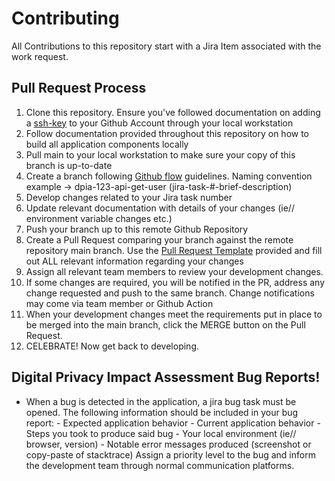 # Contributing

All Contributions to this repository start with a Jira Item associated with the work request.

## Pull Request Process

1. Clone this repository. Ensure you've followed documentation on adding a [ssh-key](https://docs.github.com/en/authentication/connecting-to-github-with-ssh/generating-a-new-ssh-key-and-adding-it-to-the-ssh-agent) to your Github Account through your local workstation
1. Follow documentation provided throughout this repository on how to build all application components locally
1. Pull main to your local workstation to make sure your copy of this branch is up-to-date
1. Create a branch following [Github flow](https://docs.github.com/en/get-started/quickstart/github-flow) guidelines. Naming convention example -> dpia-123-api-get-user (jira-task-#-brief-description)
1. Develop changes related to your Jira task number
1. Update relevant documentation with details of your changes (ie// environment variable changes etc.)
1. Push your branch up to this remote Github Repository
1. Create a Pull Request comparing your branch against the remote repository main branch. Use the [Pull Request Template](.github/PULL_REQUEST_TEMPLATE) provided and fill out ALL relevant information regarding your changes
1. Assign all relevant team members to review your development changes.
1. If some changes are required, you will be notified in the PR, address any change requested and push to the same branch. Change notifications may come via team member or Github Action
1. When your development changes meet the requirements put in place to be merged into the main branch, click the MERGE button on the Pull Request.
1. CELEBRATE! Now get back to developing.

## Digital Privacy Impact Assessment Bug Reports!

- When a bug is detected in the application, a jira bug task must be opened. The following information should be included in your bug report:
        - Expected application behavior
        - Current application behavior
        - Steps you took to produce said bug
        - Your local environment (ie// browser, version)
        - Notable error messages produced (screenshot or copy-paste of stacktrace)
Assign a priority level to the bug and inform the development team through normal communication platforms.

